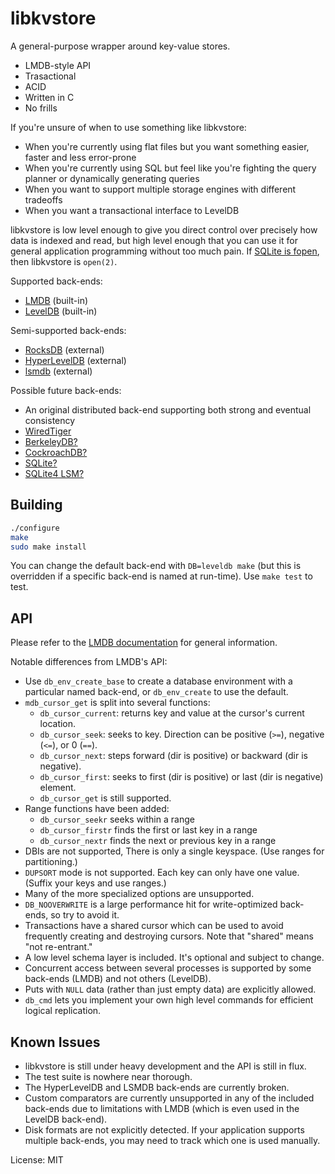 libkvstore
==========

A general-purpose wrapper around key-value stores.

- LMDB-style API
- Trasactional
- ACID
- Written in C
- No frills

If you're unsure of when to use something like libkvstore:

- When you're currently using flat files but you want something easier, faster and less error-prone
- When you're currently using SQL but feel like you're fighting the query planner or dynamically generating queries
- When you want to support multiple storage engines with different tradeoffs
- When you want a transactional interface to LevelDB

libkvstore is low level enough to give you direct control over precisely how data is indexed and read, but high level enough that you can use it for general application programming without too much pain. If [SQLite is fopen](https://www.sqlite.org/whentouse.html), then libkvstore is `open(2)`.

Supported back-ends:

- [LMDB](https://symas.com/products/lightning-memory-mapped-database/) (built-in)
- [LevelDB](https://github.com/google/leveldb) (built-in)

Semi-supported back-ends:
- [RocksDB](http://rocksdb.org/) (external)
- [HyperLevelDB](https://github.com/rescrv/HyperLevelDB) (external)
- [lsmdb](https://github.com/btrask/lsmdb) (external)

Possible future back-ends:

- An original distributed back-end supporting both strong and eventual consistency
- [WiredTiger](https://docs.mongodb.com/manual/core/wiredtiger/)
- [BerkeleyDB?](http://www.oracle.com/us/products/database/berkeley-db/index.html)
- [CockroachDB?](https://github.com/cockroachdb/cockroach)
- [SQLite?](https://www.sqlite.org/)
- [SQLite4 LSM?](https://www.sqlite.org/src4/doc/trunk/www/lsmusr.wiki)

Building
--------

```sh
./configure
make
sudo make install
```

You can change the default back-end with `DB=leveldb make` (but this is overridden if a specific back-end is named at run-time). Use `make test` to test.

API
---

Please refer to the [LMDB documentation](http://lmdb.tech/doc/group__mdb.html) for general information.

Notable differences from LMDB's API:

- Use `db_env_create_base` to create a database environment with a particular named back-end, or `db_env_create` to use the default.
- `mdb_cursor_get` is split into several functions:
	- `db_cursor_current`: returns key and value at the cursor's current location.
	- `db_cursor_seek`: seeks to key. Direction can be positive (`>=`), negative (`<=`), or 0 (`==`).
	- `db_cursor_next`: steps forward (dir is positive) or backward (dir is negative).
	- `db_cursor_first`: seeks to first (dir is positive) or last (dir is negative) element.
	- `db_cursor_get` is still supported.
- Range functions have been added:
	- `db_cursor_seekr` seeks within a range
	- `db_cursor_firstr` finds the first or last key in a range
	- `db_cursor_nextr` finds the next or previous key in a range
- DBIs are not supported, There is only a single keyspace. (Use ranges for partitioning.)
- `DUPSORT` mode is not supported. Each key can only have one value. (Suffix your keys and use ranges.)
- Many of the more specialized options are unsupported.
- `DB_NOOVERWRITE` is a large performance hit for write-optimized back-ends, so try to avoid it.
- Transactions have a shared cursor which can be used to avoid frequently creating and destroying cursors. Note that "shared" means "not re-entrant."
- A low level schema layer is included. It's optional and subject to change.
- Concurrent access between several processes is supported by some back-ends (LMDB) and not others (LevelDB).
- Puts with `NULL` data (rather than just empty data) are explicitly allowed.
- `db_cmd` lets you implement your own high level commands for efficient logical replication.

Known Issues
------------

- libkvstore is still under heavy development and the API is still in flux.
- The test suite is nowhere near thorough.
- The HyperLevelDB and LSMDB back-ends are currently broken.
- Custom comparators are currently unsupported in any of the included back-ends due to limitations with LMDB (which is even used in the LevelDB back-end).
- Disk formats are not explicitly detected. If your application supports multiple back-ends, you may need to track which one is used manually.

License: MIT

